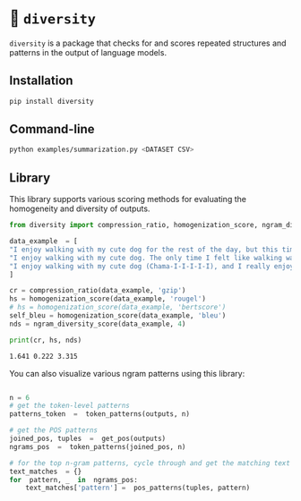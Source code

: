 
# 🎨 `diversity`

`diversity` is a package that checks for and scores repeated structures and patterns in the output of language models. 

## Installation

```sh
pip install diversity
```

## Command-line

```sh
python examples/summarization.py <DATASET CSV>
```

## Library

This library supports various scoring methods for evaluating the homogeneity and diversity of outputs. 
```python
from diversity import compression_ratio, homogenization_score, ngram_diversity_score

data_example  = [
"I enjoy walking with my cute dog for the rest of the day, but this time it was hard for me to figure out what to do with it. When I finally looked at this for a few moments, I immediately thought.",
"I enjoy walking with my cute dog. The only time I felt like walking was when I was working, so it was awesome for me. I didn't want to walk for days. I am really curious how she can walk with me", 
"I enjoy walking with my cute dog (Chama-I-I-I-I-I), and I really enjoy running. I play in a little game I play with my brother in which I take pictures of our houses."
]

cr = compression_ratio(data_example, 'gzip')
hs = homogenization_score(data_example, 'rougel')
# hs = homogenization_score(data_example, 'bertscore') 
self_bleu = homogenization_score(data_example, 'bleu')
nds = ngram_diversity_score(data_example, 4)

print(cr, hs, nds)
```

```sh
1.641 0.222 3.315
```


You can also visualize various ngram patterns using this library:
```python

n = 6
# get the token-level patterns
patterns_token  =  token_patterns(outputs, n)

# get the POS patterns
joined_pos, tuples  =  get_pos(outputs)
ngrams_pos  =  token_patterns(joined_pos, n)

# for the top n-gram patterns, cycle through and get the matching text
text_matches  = {}
for  pattern, _  in  ngrams_pos:
	text_matches['pattern'] =  pos_patterns(tuples, pattern)
```
 
